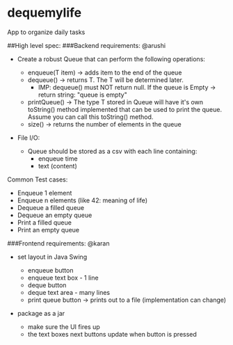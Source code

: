 # dequemylife
App to organize daily tasks

##High level spec: 
###Backend requirements: @arushi
- Create a robust Queue that can perform the following operations: 
    - enqueue(T item) -> adds item to the end of the queue
    - dequeue() -> returns T. The T will be determined later.
        - IMP: dequeue() must NOT return null. If the queue is Empty -> return string: "queue is empty" 
    - printQueue() -> The type T stored in Queue will have it's own toString() method implemented that can be used to print the queue. Assume you can call this toString() method.
    - size() -> returns the number of elements in the queue

- File I/O: 
    - Queue should be stored as a csv with each line containing: 
        - enqueue time
        - text (content)
        

Common Test cases: 
- Enqueue 1 element 
- Enqueue n elements (like 42: meaning of life)
- Dequeue a filled queue
- Dequeue an empty queue
- Print a filled queue
- Print an empty queue

###Frontend requirements: @karan
- set layout in Java Swing
    - enqueue button 
    - enqueue text box - 1 line
    - deque button
    - deque text area - many lines
    - print queue button -> prints out to a file (implementation can change)
    
- package as a jar
    - make sure the UI fires up
    - the text boxes next buttons update when button is pressed
    